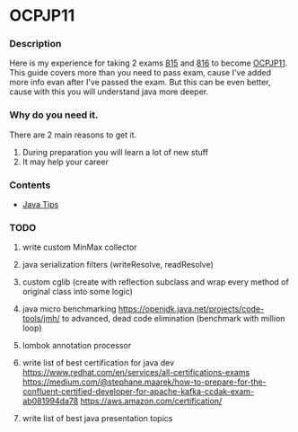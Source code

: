 # OCPJP11

### Description
Here is my experience for taking 2 exams [815](https://education.oracle.com/java-se-11-programmer-i/pexam_1Z0-815) and
[816](https://education.oracle.com/java-se-11-programmer-ii/pexam_1Z0-816) 
to become [OCPJP11](https://www.youracclaim.com/badges/e012ec2d-fb28-4694-97b8-cf5b2f8eac7d).
This guide covers more than you need to pass exam, cause I've added more info evan after I've passed the exam. 
But this can be even better, cause with this you will understand java more deeper.

### Why do you need it.
There are 2 main reasons to get it.
1. During preparation you will learn a lot of new stuff
2. It may help your career

### Contents
* [Java Tips](https://github.com/dgaydukov/cert-ocpjp11/blob/master/files/ocpjp11.md)


### TODO
1. write custom MinMax collector
2. java serialization filters (writeResolve, readResolve)
3. custom cglib (create with reflection subclass and wrap every method of original class into some logic)
6. java micro benchmarking https://openjdk.java.net/projects/code-tools/jmh/ to advanced, dead code elimination (benchmark with million loop)
8. lombok annotation processor


1. write list of best certification for java dev
https://www.redhat.com/en/services/all-certifications-exams
https://medium.com/@stephane.maarek/how-to-prepare-for-the-confluent-certified-developer-for-apache-kafka-ccdak-exam-ab081994da78
https://aws.amazon.com/certification/

2. write list of best java presentation topics